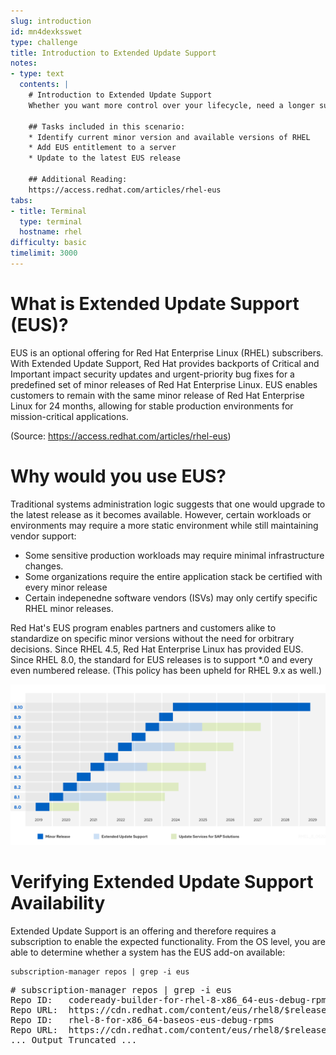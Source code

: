 ```yaml
---
slug: introduction
id: mn4dexksswet
type: challenge
title: Introduction to Extended Update Support
notes:
- type: text
  contents: |
    # Introduction to Extended Update Support
    Whether you want more control over your lifecycle, need a longer support window, or are tied to a specific minor release, Extended Update Support (EUS) allows your Red Hat Enterprise Linux servers to stay on the same minor version for 2 years.

    ## Tasks included in this scenario:
    * Identify current minor version and available versions of RHEL
    * Add EUS entitlement to a server
    * Update to the latest EUS release

    ## Additional Reading:
    https://access.redhat.com/articles/rhel-eus
tabs:
- title: Terminal
  type: terminal
  hostname: rhel
difficulty: basic
timelimit: 3000
---
```

# What is Extended Update Support (EUS)?

EUS is an optional offering for Red Hat Enterprise Linux (RHEL) subscribers. With Extended Update Support, Red Hat provides backports of Critical and Important impact security updates and urgent-priority bug fixes for a predefined set of minor releases of Red Hat Enterprise Linux. EUS enables customers to remain with the same minor release of Red Hat Enterprise Linux for 24 months, allowing for stable production environments for mission-critical applications.

(Source: https://access.redhat.com/articles/rhel-eus)

# Why would you use EUS?

Traditional systems administration logic suggests that one would upgrade to the latest release as it becomes available. However, certain workloads or environments may require a more static environment while still maintaining vendor support:

- Some sensitive production workloads may require minimal infrastructure changes.
- Some organizations require the entire application stack be certified with every minor release
- Certain indepenedne software vendors (ISVs) may only certify specific RHEL minor releases.

Red Hat's EUS program enables partners and customers alike to standardize on specific minor versions without the need for orbitrary decisions. Since RHEL 4.5, Red Hat Enterprise Linux has provided EUS. Since RHEL 8.0, the standard for EUS releases is to support *.0 and every even numbered release. (This policy has been upheld for RHEL 9.x as well.)

![rhel8_lifecycle](../assets/rhel8_lifecycle.png)

# Verifying Extended Update Support Availability

Extended Update Support is an offering and therefore requires a subscription to enable the expected functionality. From the OS level, you are able to determine whether a system has the EUS add-on available:

```
subscription-manager repos | grep -i eus
```

<pre class=file>
# subscription-manager repos | grep -i eus
Repo ID:   codeready-builder-for-rhel-8-x86_64-eus-debug-rpms
Repo URL:  https://cdn.redhat.com/content/eus/rhel8/$releasever/x86_64/codeready-builder/debug
Repo ID:   rhel-8-for-x86_64-baseos-eus-debug-rpms
Repo URL:  https://cdn.redhat.com/content/eus/rhel8/$releasever/x86_64/baseos/debug
... Output Truncated ...
</pre>
